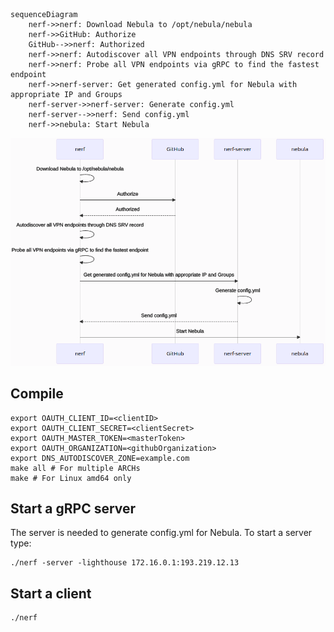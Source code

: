 ```
sequenceDiagram
    nerf->>nerf: Download Nebula to /opt/nebula/nebula
    nerf->>GitHub: Authorize
    GitHub-->>nerf: Authorized
    nerf->>nerf: Autodiscover all VPN endpoints through DNS SRV record
    nerf->>nerf: Probe all VPN endpoints via gRPC to find the fastest endpoint
    nerf->>nerf-server: Get generated config.yml for Nebula with appropriate IP and Groups
    nerf-server->>nerf-server: Generate config.yml
    nerf-server-->>nerf: Send config.yml
    nerf->>nebula: Start Nebula
```

![](/sequence.png)

## Compile

```
export OAUTH_CLIENT_ID=<clientID>
export OAUTH_CLIENT_SECRET=<clientSecret>
export OAUTH_MASTER_TOKEN=<masterToken>
export OAUTH_ORGANIZATION=<githubOrganization>
export DNS_AUTODISCOVER_ZONE=example.com
make all # For multiple ARCHs
make # For Linux amd64 only
```

## Start a gRPC server

The server is needed to generate config.yml for Nebula. To start a server type:
```
./nerf -server -lighthouse 172.16.0.1:193.219.12.13
```

## Start a client

```
./nerf
```
